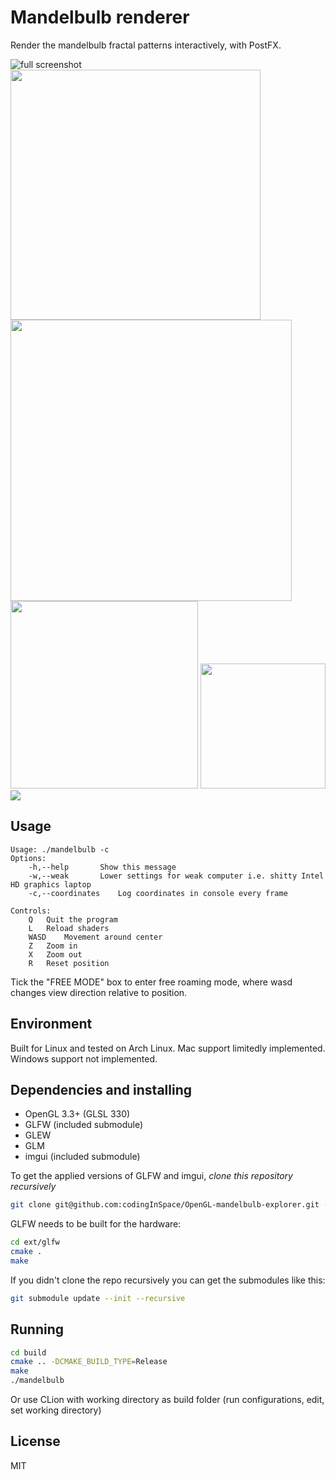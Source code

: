 # Mandelbulb renderer
Render the mandelbulb fractal patterns interactively, with PostFX.

![full screenshot](https://github.com/codingInSpace/OpenGL-mandelbulb-explorer/blob/master/screenshots/full_shot2.png)
<img src="https://github.com/codingInSpace/OpenGL-mandelbulb-explorer/blob/master/screenshots/2017-12-29-115615_1920x1080_scrot.png" width="400">
<img src="https://github.com/codingInSpace/OpenGL-mandelbulb-explorer/blob/master/screenshots/2017-12-29-183140_1920x1080_scrot.png" width="450">
<img src="https://github.com/codingInSpace/OpenGL-mandelbulb-explorer/blob/master/screenshots/2017-12-29-182019_1920x1080_scrot.png" width="300">
<img src="https://github.com/codingInSpace/OpenGL-mandelbulb-explorer/blob/master/screenshots/bulbjulia.png" width="200">
<img src="https://github.com/codingInSpace/OpenGL-mandelbulb-explorer/blob/master/screenshots/mandelboxoutskirts.png">

## Usage
```
Usage: ./mandelbulb -c
Options:
	-h,--help		Show this message
	-w,--weak 		Lower settings for weak computer i.e. shitty Intel HD graphics laptop
	-c,--coordinates 	Log coordinates in console every frame 

Controls:
	Q 	Quit the program
	L 	Reload shaders
	WASD 	Movement around center
	Z 	Zoom in
	X 	Zoom out
	R 	Reset position

```

Tick the "FREE MODE" box to enter free roaming mode, where wasd changes view direction relative to position.

## Environment
Built for Linux and tested on Arch Linux. Mac support limitedly implemented. Windows support not implemented.

## Dependencies and installing
- OpenGL 3.3+ (GLSL 330)
- GLFW (included submodule)
- GLEW
- GLM
- imgui (included submodule)

To get the applied versions of GLFW and imgui, *clone this repository recursively*

```sh
git clone git@github.com:codingInSpace/OpenGL-mandelbulb-explorer.git --recursive
```

GLFW needs to be built for the hardware:
```sh
cd ext/glfw
cmake .
make
```

If you didn't clone the repo recursively you can get the submodules like this:
```sh
git submodule update --init --recursive
```

## Running
```sh
cd build
cmake .. -DCMAKE_BUILD_TYPE=Release
make
./mandelbulb
```

Or use CLion with working directory as build folder (run configurations, edit, set working directory)

## License
MIT

